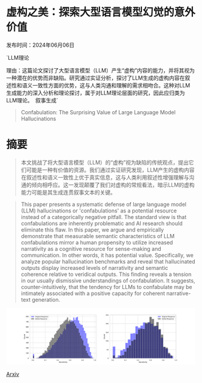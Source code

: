 # 虚构之美：探索大型语言模型幻觉的意外价值

发布时间：2024年06月06日

`LLM理论

理由：这篇论文探讨了大型语言模型（LLM）产生“虚构”内容的能力，并将其视为一种潜在的优势而非缺陷。研究通过实证分析，探讨了LLM生成的虚构内容在叙述性和语义一致性方面的优势，这与人类沟通和理解的需求相吻合。这种对LLM生成能力的深入分析和理论探讨，属于对LLM理论层面的研究，因此应归类为LLM理论。` `叙事生成`

> Confabulation: The Surprising Value of Large Language Model Hallucinations

# 摘要

> 本文挑战了将大型语言模型（LLM）的“虚构”视为缺陷的传统观点，提出它们可能是一种有价值的资源。我们通过实证研究发现，LLM产生的虚构内容在叙述性和语义一致性上优于真实信息，这与人类利用叙述性增强理解与沟通的倾向相呼应。这一发现颠覆了我们对虚构的常规看法，暗示LLM的虚构能力可能是其生成连贯叙事文本的关键。

> This paper presents a systematic defense of large language model (LLM) hallucinations or 'confabulations' as a potential resource instead of a categorically negative pitfall. The standard view is that confabulations are inherently problematic and AI research should eliminate this flaw. In this paper, we argue and empirically demonstrate that measurable semantic characteristics of LLM confabulations mirror a human propensity to utilize increased narrativity as a cognitive resource for sense-making and communication. In other words, it has potential value. Specifically, we analyze popular hallucination benchmarks and reveal that hallucinated outputs display increased levels of narrativity and semantic coherence relative to veridical outputs. This finding reveals a tension in our usually dismissive understandings of confabulation. It suggests, counter-intuitively, that the tendency for LLMs to confabulate may be intimately associated with a positive capacity for coherent narrative-text generation.

![虚构之美：探索大型语言模型幻觉的意外价值](../../../paper_images/2406.04175/x1.png)

[Arxiv](https://arxiv.org/abs/2406.04175)